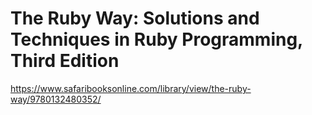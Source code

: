 # The Ruby Way: Solutions and Techniques in Ruby Programming, Third Edition

https://www.safaribooksonline.com/library/view/the-ruby-way/9780132480352/

